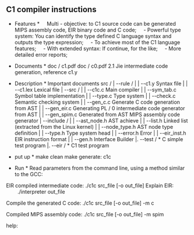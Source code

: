 C1 compiler instructions
-------------------
* Features *
    Multi - objective: to C1 source code can be generated MIPS assembly code, EIR binary code and C code;
    - Powerful type system: You can identify the type defined C language syntax and outputs the type expression;
    - To achieve most of the C1 language features;
    - With extended syntax: If continue, for the like;
    - More detailed error reports;

* Documents *
doc / c1.pdf
doc / c0.pdf 2.1 Jie intermediate code generation, reference c1.y

* Description * Important documents
src /
| --rule /
| | --c1.y Syntax file
| | --c1.lex Lexical file
| --src /
| | --c1c.c Main compiler
| | --sym_tab.c Symbol table implementation
| | --type.c Type system
| | --check.c Semantic checking system
| | --gen_c.c Generate C code generation from AST
| | --gen_eir.c Generating PL / 0 intermediate code generator from AST
| | --gen_spim.c Generated from AST MIPS assembly code generator
| --include /
| | --ast_node.h AST achieve
| | --list.h Linked list (extracted from the Linux kernel)
| | --node_type.h AST node type definition
| | --type.h Type system head
| | --error.h Error
| | --eir_inst.h EIR instruction format
| | --gen.h Interface Builder
|. --test / * C simple test program
|. --eir / * C1 test program

* put up *
make clean
make
generate:
c1c

* Run *
Read parameters from the command line, using a method similar to the GCC:

EIR compiled intermediate code:
./c1c src_file [-o out_file]
Explain EIR:
        ./interpreter out_file

Compile the generated C code:
./c1c src_file [-o out_file] -m c

Compiled MIPS assembly code:
./c1c src_file [-o out_file] -m spim

help:
